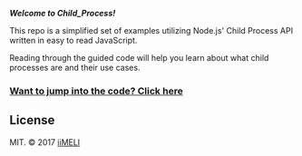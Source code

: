 ***Welcome to Child_Process!***

This repo is a simplified set of examples utilizing Node.js' Child Process API
written in easy to read JavaScript.

Reading through the guided code will help you learn about what child processes
are and their use cases.

### [Want to jump into the code? Click here](childprocess.js)

## License

MIT. © 2017 [iiMELI](https://github.com/imelismith)
